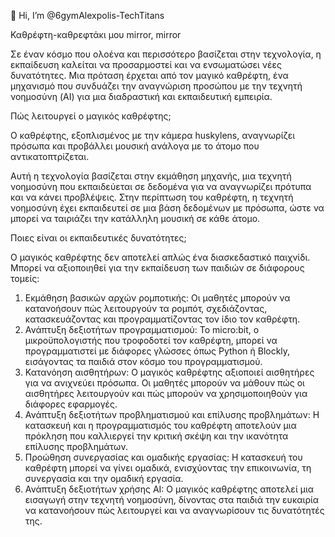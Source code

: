 👋 Hi, I’m @6gymAlexpolis-TechTitans


Καθρέφτη-καθρεφτάκι μου mirror, mirror

Σε έναν κόσμο που ολοένα και περισσότερο βασίζεται στην τεχνολογία, η εκπαίδευση καλείται να προσαρμοστεί και να ενσωματώσει νέες δυνατότητες. Μια  πρόταση έρχεται από τον μαγικό καθρέφτη, ένα μηχανισμό που συνδυάζει την αναγνώριση προσώπου με την τεχνητή νοημοσύνη (AI) για μια διαδραστική και εκπαιδευτική εμπειρία.

Πώς λειτουργεί ο μαγικός καθρέφτης;

Ο καθρέφτης, εξοπλισμένος με την κάμερα huskylens, αναγνωρίζει πρόσωπα και προβάλλει μουσική ανάλογα με το άτομο που αντικατοπτρίζεται.

Αυτή η  τεχνολογία βασίζεται στην εκμάθηση μηχανής, μια τεχνητή νοημοσύνη που εκπαιδεύεται σε δεδομένα για να αναγνωρίζει πρότυπα και να κάνει προβλέψεις. Στην περίπτωση του καθρέφτη, η τεχνητή νοημοσύνη έχει εκπαιδευτεί σε μια βάση δεδομένων με πρόσωπα, ώστε να μπορεί να ταιριάζει την κατάλληλη μουσική σε κάθε άτομο.

Ποιες είναι οι εκπαιδευτικές δυνατότητες;

Ο μαγικός καθρέφτης δεν αποτελεί απλώς ένα διασκεδαστικό παιχνίδι. Μπορεί να αξιοποιηθεί για την εκπαίδευση των παιδιών σε διάφορους τομείς:

1) Εκμάθηση βασικών αρχών ρομποτικής: Οι μαθητές μπορούν να κατανοήσουν πώς λειτουργούν τα ρομπότ, σχεδιάζοντας, κατασκευάζοντας και προγραμματίζοντας τον ίδιο τον καθρέφτη.
2) Ανάπτυξη δεξιοτήτων προγραμματισμού: Το micro:bit, ο μικροϋπολογιστής που τροφοδοτεί τον καθρέφτη, μπορεί να προγραμματιστεί με διάφορες γλώσσες όπως Python ή Blockly, εισάγοντας τα παιδιά στον κόσμο του προγραμματισμού.
3) Κατανόηση αισθητήρων: Ο μαγικός καθρέφτης αξιοποιεί αισθητήρες για να ανιχνεύει πρόσωπα. Οι μαθητές μπορούν να μάθουν πώς οι αισθητήρες λειτουργούν και πώς μπορούν να χρησιμοποιηθούν για διάφορες εφαρμογές.
4) Ανάπτυξη δεξιοτήτων προβληματισμού και επίλυσης προβλημάτων: Η κατασκευή και η προγραμματισμός του καθρέφτη αποτελούν μια πρόκληση που καλλιεργεί την κριτική σκέψη και την ικανότητα επίλυσης προβλημάτων.
5) Προώθηση συνεργασίας και ομαδικής εργασίας: Η κατασκευή του καθρέφτη μπορεί να γίνει ομαδικά, ενισχύοντας την επικοινωνία, τη συνεργασία και την ομαδική εργασία.
6) Ανάπτυξη δεξιοτήτων χρήσης AI: Ο μαγικός καθρέφτης αποτελεί μια εισαγωγή στην τεχνητή νοημοσύνη, δίνοντας στα παιδιά την ευκαιρία να κατανοήσουν πώς λειτουργεί και να αναγνωρίσουν τις δυνατότητές της.
